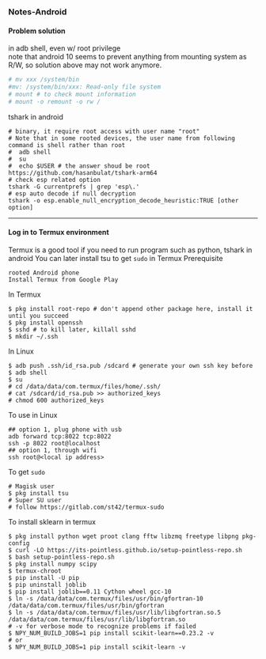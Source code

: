 ### Notes-Android  

#### Problem solution
in adb shell, even w/ root privilege  
note that android 10 seems to prevent anything from mounting system as R/W, so solution above may not work anymore.
```bash
# mv xxx /system/bin
#mv: /system/bin/xxx: Read-only file system
# mount # to check mount information
# mount -o remount -o rw /
```
tshark in android
```
# binary, it require root access with user name "root"
# Note that in some rooted devices, the user name from following command is shell rather than root
#  adb shell
#  su
#  echo $USER # the answer shoud be root
https://github.com/hasanbulat/tshark-arm64
# check esp related option
tshark -G currentprefs | grep 'esp\.'
# esp auto decode if null decryption
tshark -o esp.enable_null_encryption_decode_heuristic:TRUE [other option]
```
---
#### Log in to Termux environment
Termux is a good tool if you need to run program such as python, tshark in android
You can later install tsu to get `sudo` in Termux
Prerequisite
```
rooted Android phone
Install Termux from Google Play
```
In Termux
```
$ pkg install root-repo # don't append other package here, install it until you succeed
$ pkg install openssh
$ sshd # to kill later, killall sshd
$ mkdir ~/.ssh
```
In Linux
```
$ adb push .ssh/id_rsa.pub /sdcard # generate your own ssh key before
$ adb shell
$ su
# cd /data/data/com.termux/files/home/.ssh/
# cat /sdcard/id_rsa.pub >> authorized_keys
# chmod 600 authorized_keys
```
To use in Linux
```
## option 1, plug phone with usb
adb forward tcp:8022 tcp:8022
ssh -p 8022 root@localhost
## option 1, through wifi
ssh root@<local ip address>
```
To get `sudo`
```
# Magisk user
$ pkg install tsu
# Super SU user
# follow https://gitlab.com/st42/termux-sudo
```
To install sklearn in termux
```
$ pkg install python wget proot clang fftw libzmq freetype libpng pkg-config
$ curl -LO https://its-pointless.github.io/setup-pointless-repo.sh
$ bash setup-pointless-repo.sh
$ pkg install numpy scipy
$ termux-chroot
$ pip install -U pip
$ pip uninstall joblib
$ pip install joblib==0.11 Cython wheel gcc-10
$ ln -s /data/data/com.termux/files/usr/bin/gfortran-10 /data/data/com.termux/files/usr/bin/gfortran
$ ln -s /data/data/com.termux/files/usr/lib/libgfortran.so.5 /data/data/com.termux/files/usr/lib/libgfortran.so
# -v for verbose mode to recognize problems if failed
$ NPY_NUM_BUILD_JOBS=1 pip install scikit-learn==0.23.2 -v
# or
$ NPY_NUM_BUILD_JOBS=1 pip install scikit-learn -v
```
